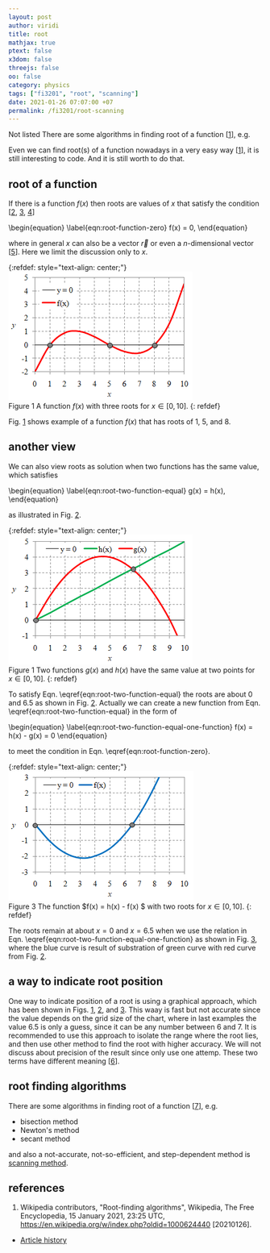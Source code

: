 ```yaml
---
layout: post
author: viridi
title: root
mathjax: true
ptext: false
x3dom: false
threejs: false
oo: false
category: physics
tags: ["fi3201", "root", "scanning"]
date: 2021-01-26 07:07:00 +07
permalink: /fi3201/root-scanning
---
```


Not listed There are some algorithms in finding root of a function [[1](#ref1)], e.g.


Even we can find root(s) of a function nowadays in a very easy way [[1](#ref1)], it is still interesting to code. And it is still worth to do that. 


## root of a function
If there is a function $f(x)$ then roots are values of $x$ that satisfy the condition [[2](#ref2), [3](#ref3), [4](#ref4)]

\begin{equation}
\label{eqn:root-function-zero}
f(x) = 0,
\end{equation}

where in general $x$ can also be a vector $\vec{r}$ or even a $n$-dimensional vector [[5](#ref5)]. Here we limit the discussion only to $x$.

{:refdef: style="text-align: center;"}
![..](/assets/img/math/root/root-fx-0.png)
<br />
Figure <a name="fig:root-root-fx-0">1</a> A function $f(x)$ with three roots for $x \in [0, 10]$.
{: refdef}

Fig. <a href="#fig:root-root-fx-0">1</a> shows example of a function $f(x)$ that has roots of $1$, $5$, and $8$.


## another view
We can also view roots as solution when two functions has the same value, which satisfies

\begin{equation}
\label{eqn:root-two-function-equal}
g(x) = h(x),
\end{equation}

as illustrated in Fig. <a href="#fig:root-root-gx-hx">2</a>.

{:refdef: style="text-align: center;"}
![..](/assets/img/math/root/root-gx-hx.png)
<br />
Figure <a name="fig:root-root-gx-hx">1</a> Two functions $g(x)$ and $h(x)$ have the same value at two points for $x \in [0, 10]$.
{: refdef}

To satisfy Eqn. \eqref{eqn:root-two-function-equal} the roots are about $0$ and $6.5$ as shown in Fig. <a href="#fig:root-root-gx-hx">2</a>. Actually we can create a new function from Eqn. \eqref{eqn:root-two-function-equal} in the form of

\begin{equation}
\label{eqn:root-two-function-equal-one-function}
f(x) = h(x) - g(x) = 0
\end{equation}

to meet the condition in Eqn. \eqref{eqn:root-function-zero}.

{:refdef: style="text-align: center;"}
![..](/assets/img/math/root/root-fx-gx-hx.png)
<br />
Figure <a name="fig:root-root-fx-gx-hx">3</a> The function $f(x) = h(x) - f(x) $ with two roots for $x \in [0, 10]$.
{: refdef}

The roots remain at about $x = 0$ and $x = 6.5$ when we use the relation in Eqn. \eqref{eqn:root-two-function-equal-one-function} as shown in Fig. <a href="#fig:root-root-fx-gx-hx">3</a>, where the blue curve is result of substration of green curve with red curve from Fig. <a href="#fig:root-root-gx-hx">2</a>. 


## a way to indicate root position
One way to indicate position of a root is using a graphical approach, which has been shown in Figs. <a href="#fig:root-root-fx-0">1</a>, <a href="#fig:root-root-gx-hx">2</a>, and <a href="#fig:root-root-fx-gx-hx">3</a>. This waay is fast but not accurate since the value depends on the grid size of the chart, where in last examples the value $6.5$ is only a guess, since it can be any number between $6$ and $7$. It is recommended to use this approach to isolate the range where the root lies, and then use other method to find the root with higher accuracy. We will not discuss about precision of the result since only use one attemp. These two terms have different meaning [[6](#ref6)].


## root finding algorithms
There are some algorithms in finding root of a function [[7](#ref7)], e.g.

+ bisection method
+ Newton's method
+ secant method

and also a not-accurate, not-so-efficient, and step-dependent method is [scanning method](fi3201/root-scanning).


## references
1. <a name="ref1"></a>Wikipedia contributors, "Root-finding algorithms", Wikipedia, The Free Encyclopedia, 15 January 2021, 23:25 UTC, <https://en.wikipedia.org/w/index.php?oldid=1000624440> [20210126].

+ [Article history](https://github.com/butiran/butiran.github.io/commits/master/_posts/fi3201/2021-01-26-root-scanning.md)
